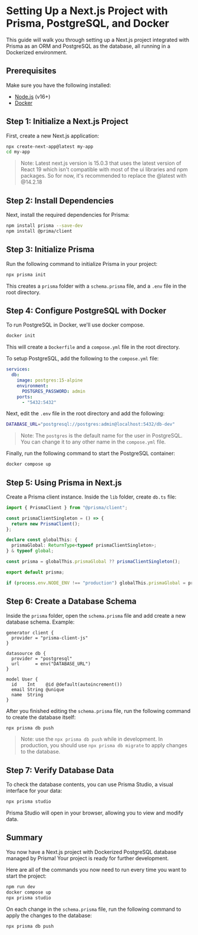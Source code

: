 # Setting Up a Next.js Project with Prisma, PostgreSQL, and Docker

This guide will walk you through setting up a Next.js project integrated with Prisma as an ORM and PostgreSQL as the database, all running in a Dockerized environment.

## Prerequisites

Make sure you have the following installed:

- [Node.js](https://nodejs.org/) (v16+)
- [Docker](https://www.docker.com/)

## Step 1: Initialize a Next.js Project

First, create a new Next.js application:

```bash
npx create-next-app@latest my-app
cd my-app
```

> Note: Latest next.js version is 15.0.3 that uses the latest version of React 19 which isn't compatible with most of the ui libraries and npm packages. So for now, it's recommended to replace the @latest with @14.2.18

## Step 2: Install Dependencies

Next, install the required dependencies for Prisma:

```bash
npm install prisma --save-dev
npm install @prima/client
```

## Step 3: Initialize Prisma

Run the following command to initialize Prisma in your project:

```bash
npx prisma init
```

This creates a `prisma` folder with a `schema.prisma` file, and a `.env` file in the root directory.

## Step 4: Configure PostgreSQL with Docker

To run PostgreSQL in Docker, we'll use docker compose.

```bash
docker init
```

This will create a `Dockerfile` and a `compose.yml` file in the root directory.

To setup PostgreSQL, add the following to the `compose.yml` file:

```yml
services:
  db:
    image: postgres:15-alpine
    environment:
      POSTGRES_PASSWORD: admin
    ports:
      - "5432:5432"
```

Next, edit the `.env` file in the root directory and add the following:

```bash
DATABASE_URL="postgresql://postgres:admin@localhost:5432/db-dev"
```

> Note: The `postgres` is the default name for the user in PostgreSQL. You can change it to any other name in the `compose.yml` file.

Finally, run the following command to start the PostgreSQL container:

```bash
docker compose up
```

## Step 5: Using Prisma in Next.js

Create a Prisma client instance. Inside the `lib` folder, create `db.ts` file:

```ts
import { PrismaClient } from "@prisma/client";

const prismaClientSingleton = () => {
  return new PrismaClient();
};

declare const globalThis: {
  prismaGlobal: ReturnType<typeof prismaClientSingleton>;
} & typeof global;

const prisma = globalThis.prismaGlobal ?? prismaClientSingleton();

export default prisma;

if (process.env.NODE_ENV !== "production") globalThis.prismaGlobal = prisma;
```

## Step 6: Create a Database Schema

Inside the `prisma` folder, open the `schema.prisma` file and add create a new database schema. Example:

```prisma
generator client {
  provider = "prisma-client-js"
}

datasource db {
  provider = "postgresql"
  url      = env("DATABASE_URL")
}

model User {
  id    Int    @id @default(autoincrement())
  email String @unique
  name  String
}
```

After you finished editing the `schema.prisma` file, run the following command to create the database itself:

```bash
npx prisma db push
```

> Note: use the `npx prisma db push` while in development. In production, you should use `npx prisma db migrate` to apply changes to the database.

## Step 7: Verify Database Data

To check the database contents, you can use Prisma Studio, a visual interface for your data:

```bash
npx prisma studio
```

Prisma Studio will open in your browser, allowing you to view and modify data.

## Summary

You now have a Next.js project with Dockerized PostgreSQL database managed by Prisma! Your project is ready for further development.

Here are all of the commands you now need to run every time you want to start the project:

```bash
npm run dev
docker compose up
npx prisma studio
```

On each change in the `schema.prisma` file, run the following command to apply the changes to the database:

```bash
npx prisma db push
```
